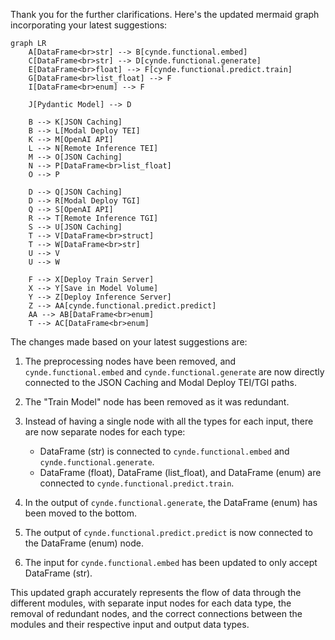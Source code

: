Thank you for the further clarifications. Here's the updated mermaid graph incorporating your latest suggestions:

```mermaid
graph LR
    A[DataFrame<br>str] --> B[cynde.functional.embed]
    C[DataFrame<br>str] --> D[cynde.functional.generate]
    E[DataFrame<br>float] --> F[cynde.functional.predict.train]
    G[DataFrame<br>list_float] --> F
    I[DataFrame<br>enum] --> F

    J[Pydantic Model] --> D

    B --> K[JSON Caching]
    B --> L[Modal Deploy TEI]
    K --> M[OpenAI API]
    L --> N[Remote Inference TEI]
    M --> O[JSON Caching]
    N --> P[DataFrame<br>list_float]
    O --> P

    D --> Q[JSON Caching]
    D --> R[Modal Deploy TGI]
    Q --> S[OpenAI API]
    R --> T[Remote Inference TGI]
    S --> U[JSON Caching]
    T --> V[DataFrame<br>struct]
    T --> W[DataFrame<br>str]
    U --> V
    U --> W

    F --> X[Deploy Train Server]
    X --> Y[Save in Model Volume]
    Y --> Z[Deploy Inference Server]
    Z --> AA[cynde.functional.predict.predict]
    AA --> AB[DataFrame<br>enum]
    T --> AC[DataFrame<br>enum]
```

The changes made based on your latest suggestions are:

1. The preprocessing nodes have been removed, and `cynde.functional.embed` and `cynde.functional.generate` are now directly connected to the JSON Caching and Modal Deploy TEI/TGI paths.

2. The "Train Model" node has been removed as it was redundant.

3. Instead of having a single node with all the types for each input, there are now separate nodes for each type:
   - DataFrame (str) is connected to `cynde.functional.embed` and `cynde.functional.generate`.
   - DataFrame (float), DataFrame (list_float), and DataFrame (enum) are connected to `cynde.functional.predict.train`.

4. In the output of `cynde.functional.generate`, the DataFrame (enum) has been moved to the bottom.

5. The output of `cynde.functional.predict.predict` is now connected to the DataFrame (enum) node.

6. The input for `cynde.functional.embed` has been updated to only accept DataFrame (str).

This updated graph accurately represents the flow of data through the different modules, with separate input nodes for each data type, the removal of redundant nodes, and the correct connections between the modules and their respective input and output data types.